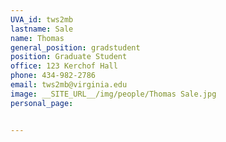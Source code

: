 ```yaml
---
UVA_id: tws2mb
lastname: Sale
name: Thomas
general_position: gradstudent
position: Graduate Student
office: 123 Kerchof Hall
phone: 434-982-2786
email: tws2mb@virginia.edu
image: __SITE_URL__/img/people/Thomas Sale.jpg
personal_page:


---
```

